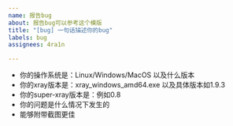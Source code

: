 ```yaml
---
name: 报告bug
about: 报告bug可以参考这个模版
title: "[bug] 一句话描述你的bug"
labels: bug
assignees: 4ra1n

---
```


- 你的操作系统是：Linux/Windows/MacOS 以及什么版本
- 你的xray版本是：xray_windows_amd64.exe 以及具体版本如1.9.3
- 你的super-xray版本是：例如0.8
- 你的问题是什么情况下发生的
- 能够附带截图更佳
